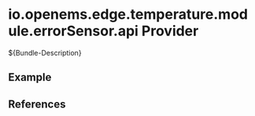 # io.openems.edge.temperature.module.errorSensor.api Provider

${Bundle-Description}

## Example

## References

